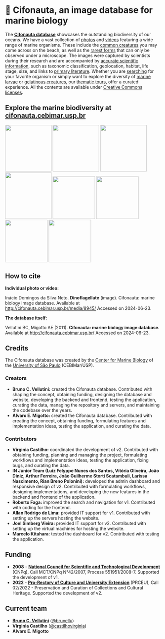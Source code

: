 # :ocean: Cifonauta, an image database for marine biology

The **[Cifonauta database](http://cifonauta.cebimar.usp.br/)** showcases the outstanding biodiversity of our oceans.
We have a vast collection of [photos](http://cifonauta.cebimar.usp.br/search/?datatype=photo) and [videos](http://cifonauta.cebimar.usp.br/search/?datatype=video) featuring a wide range of marine organisms. These include the [common creatures](http://cifonauta.cebimar.usp.br/media/9442/) you may come across on the beach, as well as the [rarest forms](http://cifonauta.cebimar.usp.br/media/9147/) that can only be observed under a microscope.
The images were captured by scientists during their research and are accompanied by [accurate scientific information](http://cifonauta.cebimar.usp.br/tags/), such as taxonomic classification, geolocation, habitat, life stage, size, and links to [primary literature](http://cifonauta.cebimar.usp.br/literature/).
Whether you are [searching](http://cifonauta.cebimar.usp.br/search/) for your favorite organism or simply want to explore the diversity of [marine larvae](http://cifonauta.cebimar.usp.br/tour/larvas-marinhas/) or [gelatinous creatures](http://cifonauta.cebimar.usp.br/tour/aguas-vivas-e-outras-criaturas-gelatinosas/), our [thematic tours](http://cifonauta.cebimar.usp.br/tours/), offer a curated experience.
All the contents are available under [Creative Commons licenses](http://creativecommons.org/licenses/).

## Explore the marine biodiversity at [cifonauta.cebimar.usp.br](http://cifonauta.cebimar.usp.br/)

<a href="http://cifonauta.cebimar.usp.br/media/6692/"><img src="http://cifonauta.cebimar.usp.br/site_media/aem_RBkyCp_cover.jpg" height="150px"></a>
<a href="http://cifonauta.cebimar.usp.br/media/3033/"><img src="http://cifonauta.cebimar.usp.br/site_media/aem_fXBYda_cover.jpg" height="150px"></a>
<a href="http://cifonauta.cebimar.usp.br/media/4924/"><img src="http://cifonauta.cebimar.usp.br/site_media/aem_TkKZgx_cover.jpg" height="150px"></a>
<a href="http://cifonauta.cebimar.usp.br/media/1882/"><img src="http://cifonauta.cebimar.usp.br/site_media/aem_r33pVK_cover.jpg" height="150px"></a>
<a href="http://cifonauta.cebimar.usp.br/media/9362/"><img src="http://cifonauta.cebimar.usp.br/site_media/aem_SO5w7N_cover.jpg" height="137px"></a>
<a href="http://cifonauta.cebimar.usp.br/media/9972/"><img src="http://cifonauta.cebimar.usp.br/site_media/aem_yUcBzx_cover.jpg" height="137px"></a>
<a href="http://cifonauta.cebimar.usp.br/media/2425/"><img src="http://cifonauta.cebimar.usp.br/site_media/aem_dIPsvR_cover.jpg" height="137px"></a>
<a href="http://cifonauta.cebimar.usp.br/media/5683/"><img src="http://cifonauta.cebimar.usp.br/site_media/aem_jYEPs1_cover.jpg" height="137px"></a>

## How to cite

**Individual photo or video:**

Inácio Domingos da Silva Neto. **Dinoflagellate** (image). Cifonauta: marine biology image database. Available at http://cifonauta.cebimar.usp.br/media/8945/ Accessed on 2024-06-23.

**The database itself:**

Vellutini BC, Migotto AE (2011). **Cifonauta: marine biology image database.** Available at http://cifonauta.cebimar.usp.br/ Accessed on 2024-06-23.
  
## Credits

The Cifonauta database was created by the [Center for Marine Biology](http://cebimar.usp.br/) of the [University of São Paulo](http://www.usp.br/) (CEBIMar/USP).

### Creators

- **Bruno C. Vellutini:** created the Cifonauta database. Contributed with shaping the concept, obtaining funding, designing the database and website, developing the backend and frontend, testing the application, curating the data, managing the repository and servers, and maintaining the codebase over the years.
- **Alvaro E. Migotto:** created the Cifonauta database. Contributed with creating the concept, obtaining funding, formulating features and implementation ideas, testing the application, and curating the data.

### Contributors

- **Virginia Castilho:** coordinated the development of v2. Contributed with obtaining funding, planning and managing the project, formulating workflows and implementation ideas, testing the application, fixing bugs, and curating the data.
- **IN Junior Team (Luiz Felyppe Nunes dos Santos, Vitória Oliveira, João Diniz, Arthur Ferreira, João Guilherme Storti Scatambuli, Larissa Nascimento, Rian Breno Polonini):** developed the admin dashboard and responsive design of v2. Contributed with formulating workflows, designing implementations, and developing the new features in the backend and frontend of the application.
- **Roberto Faga:** improved the search and navigation for v1. Contributed with coding for the frontend.
- **Allan Rodrigo de Lima:** provided IT support for v1. Contributed with setting up the servers hosting the website.
- **Joel Simberg Vieira:** provided IT support for v2. Contributed with setting up the virtual machines for hosting the website.
- **Marcelo Kitahara:** tested the dashboard for v2. Contributed with testing the application.

## Funding

- **2008** - [**National Council for Scientific and Technological Development**](https://www.gov.br/cnpq/) (CNPq), Call MCT/CNPq N°42/2007, Process 551951/2008-7. Supported the development of v1.
- **2022** - [**Pro-Rectory of Culture and University Extension**](https://prceu.usp.br/) (PRCEU), Call 02/2022 - Preservation and Curation of Collections and Cultural Heritage. Supported the development of v2.

## Current team

- [**Bruno C. Vellutini**](https://brunovellutini.com) ([@bruvellu](https://github.com/bruvellu))
- **Virginia Castilho** ([@castilhovirginia](https://github.com/castilhovirginia))
- **Alvaro E. Migotto**
